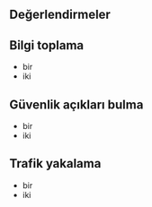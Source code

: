 ## Değerlendirmeler
    
## Bilgi toplama

* bir
* iki

## Güvenlik açıkları bulma

* bir
* iki

## Trafik yakalama

* bir
* iki
